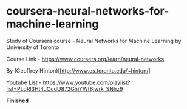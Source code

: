 # coursera-neural-networks-for-machine-learning
Study of Coursera course - Neural Networks for Machine Learning by University of Toronto

Course Link - https://www.coursera.org/learn/neural-networks

By (Geoffrey Hinton)[http://www.cs.toronto.edu/~hinton/]

Youtube List - https://www.youtube.com/playlist?list=PLoRl3Ht4JOcdU872GhiYWf6jwrk_SNhz9

**Finished**
